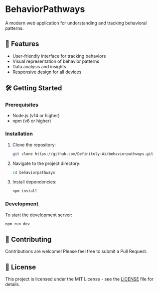 # BehaviorPathways

A modern web application for understanding and tracking behavioral patterns.

## 🚀 Features

- User-friendly interface for tracking behaviors
- Visual representation of behavior patterns
- Data analysis and insights
- Responsive design for all devices

## 🛠️ Getting Started

### Prerequisites

- Node.js (v14 or higher)
- npm (v6 or higher)

### Installation

1. Clone the repository:
   ```bash
   git clone https://github.com/Definitely-Ai/behaviorpathways.git
   ```
2. Navigate to the project directory:
   ```bash
   cd behaviorpathways
   ```
3. Install dependencies:
   ```bash
   npm install
   ```

### Development

To start the development server:

```bash
npm run dev
```

## 🤝 Contributing

Contributions are welcome! Please feel free to submit a Pull Request.

## 📄 License

This project is licensed under the MIT License - see the [LICENSE](LICENSE) file for details.
